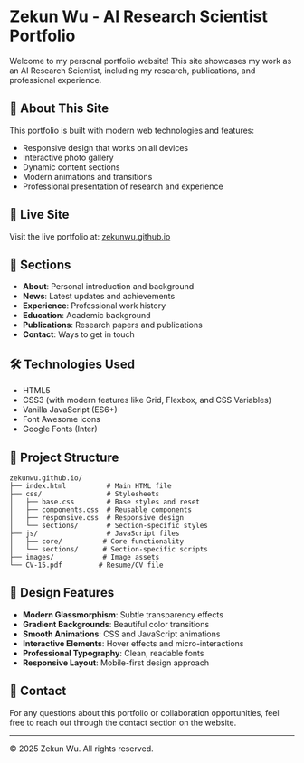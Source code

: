 # Zekun Wu - AI Research Scientist Portfolio

Welcome to my personal portfolio website! This site showcases my work as an AI Research Scientist, including my research, publications, and professional experience.

## 🚀 About This Site

This portfolio is built with modern web technologies and features:

- Responsive design that works on all devices
- Interactive photo gallery
- Dynamic content sections
- Modern animations and transitions
- Professional presentation of research and experience

## 🔗 Live Site

Visit the live portfolio at: [zekunwu.github.io](https://zekunwu.github.io)

## 📱 Sections

- **About**: Personal introduction and background
- **News**: Latest updates and achievements
- **Experience**: Professional work history
- **Education**: Academic background
- **Publications**: Research papers and publications
- **Contact**: Ways to get in touch

## 🛠️ Technologies Used

- HTML5
- CSS3 (with modern features like Grid, Flexbox, and CSS Variables)
- Vanilla JavaScript (ES6+)
- Font Awesome icons
- Google Fonts (Inter)

## 📁 Project Structure

```
zekunwu.github.io/
├── index.html          # Main HTML file
├── css/                # Stylesheets
│   ├── base.css        # Base styles and reset
│   ├── components.css  # Reusable components
│   ├── responsive.css  # Responsive design
│   └── sections/       # Section-specific styles
├── js/                 # JavaScript files
│   ├── core/          # Core functionality
│   └── sections/      # Section-specific scripts
├── images/            # Image assets
└── CV-15.pdf         # Resume/CV file
```

## 🎨 Design Features

- **Modern Glassmorphism**: Subtle transparency effects
- **Gradient Backgrounds**: Beautiful color transitions
- **Smooth Animations**: CSS and JavaScript animations
- **Interactive Elements**: Hover effects and micro-interactions
- **Professional Typography**: Clean, readable fonts
- **Responsive Layout**: Mobile-first design approach

## 📧 Contact

For any questions about this portfolio or collaboration opportunities, feel free to reach out through the contact section on the website.

---

© 2025 Zekun Wu. All rights reserved.

<!-- GitHub Pages rebuild trigger -->
